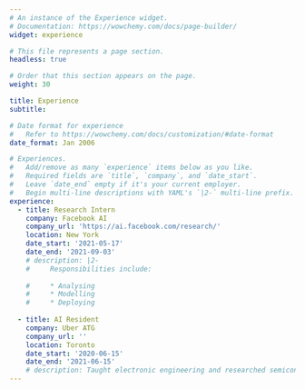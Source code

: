 ```yaml
---
# An instance of the Experience widget.
# Documentation: https://wowchemy.com/docs/page-builder/
widget: experience

# This file represents a page section.
headless: true

# Order that this section appears on the page.
weight: 30

title: Experience
subtitle:

# Date format for experience
#   Refer to https://wowchemy.com/docs/customization/#date-format
date_format: Jan 2006

# Experiences.
#   Add/remove as many `experience` items below as you like.
#   Required fields are `title`, `company`, and `date_start`.
#   Leave `date_end` empty if it's your current employer.
#   Begin multi-line descriptions with YAML's `|2-` multi-line prefix.
experience:
  - title: Research Intern
    company: Facebook AI
    company_url: 'https://ai.facebook.com/research/'
    location: New York
    date_start: '2021-05-17'
    date_end: '2021-09-03'
    # description: |2-
    #     Responsibilities include:
        
    #     * Analysing
    #     * Modelling
    #     * Deploying
        
  - title: AI Resident
    company: Uber ATG
    company_url: ''
    location: Toronto
    date_start: '2020-06-15'
    date_end: '2021-06-15'
    # description: Taught electronic engineering and researched semiconductor physics.
---
```

